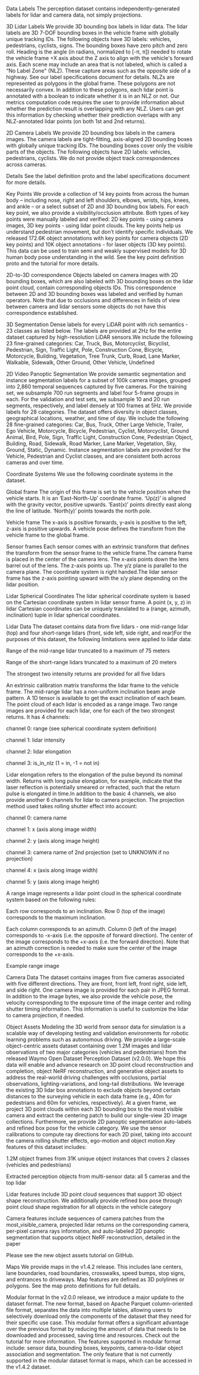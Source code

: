 Data Labels
The perception dataset contains independently-generated labels for lidar and camera data, not simply projections.


3D Lidar Labels
We provide 3D bounding box labels in lidar data. The lidar labels are 3D 7-DOF bounding boxes in the vehicle frame with globally unique tracking IDs. The following objects have 3D labels: vehicles, pedestrians, cyclists, signs. The bounding boxes have zero pitch and zero roll. Heading is the angle (in radians, normalized to [-π, π]) needed to rotate the vehicle frame +X axis about the Z axis to align with the vehicle's forward axis. Each scene may include an area that is not labeled, which is called a “No Label Zone" (NLZ). These capture areas such as the opposite side of a highway. See our label specifications document for details. NLZs are represented as polygons in the global frame. These polygons are not necessarily convex. In addition to these polygons, each lidar point is annotated with a boolean to indicate whether it is in an NLZ or not. Our metrics computation code requires the user to provide information about whether the prediction result is overlapping with any NLZ. Users can get this information by checking whether their prediction overlaps with any NLZ-annotated lidar points (on both 1st and 2nd returns).

2D Camera Labels
We provide 2D bounding box labels in the camera images. The camera labels are tight-fitting, axis-aligned 2D bounding boxes with globally unique tracking IDs. The bounding boxes cover only the visible parts of the objects. The following objects have 2D labels: vehicles, pedestrians, cyclists. We do not provide object track correspondences across cameras.

Details
See the label definition proto and the label specifications document for more details.


Key Points
We provide a collection of 14 key points from across the human body – including nose, right and left shoulders, elbows, wrists, hips, knees, and ankle – or a select subset of 2D and 3D bounding box labels. For each key point, we also provide a visibility/occlusion attribute. Both types of key points were manually labeled and verified: 2D key points - using camera images, 3D key points - using lidar point clouds. The key points help us understand pedestrian movement, but don’t identify specific individuals. We released 172.6K object annotations with key points for camera objects (2D key points) and 10K object annotations - for laser objects (3D key points). This data can be used to train semi and weakly supervised models for 3D human body pose understanding in the wild. See the key point definition proto and the tutorial for more details.

2D-to-3D correspondence
Objects labeled on camera images with 2D bounding boxes, which are also labeled with 3D bounding boxes on the lidar point cloud, contain corresponding objects IDs. This correspondence between 2D and 3D bounding boxes was labeled and verified by human operators. Note that due to occlusions and differences in fields of view between camera and lidar sensors some objects do not have this correspondence established.


3D Segmentation
Dense labels for every LiDAR point with rich semantics - 23 classes as listed below. The labels are provided at 2Hz for the entire dataset captured by high-resolution LiDAR sensors.We include the following 23 fine-grained categories: Car, Truck, Bus, Motorcyclist, Bicyclist, Pedestrian, Sign, Traffic Light, Pole, Construction Cone, Bicycle, Motorcycle, Building, Vegetation, Tree Trunk, Curb, Road, Lane Marker, Walkable, Sidewalk, Other Ground, Other Vehicle, Undefined

2D Video Panoptic Segmentation
We provide semantic segmentation and instance segmentation labels for a subset of 100k camera images, grouped into 2,860 temporal sequences captured by five cameras. For the training set, we subsample 700 run segments and label four 5-frame groups in each. For the validation and test sets, we subsample 10 and 20 run segments, respectively, and label densely at 100 frames at 5Hz. We provide labels for 28 categories. The dataset offers diversity in object classes, geographical locations, weather, and time of day. We include the following 28 fine-grained categories: Car, Bus, Truck, Other Large Vehicle, Trailer, Ego Vehicle, Motorcycle, Bicycle, Pedestrian, Cyclist, Motorcyclist, Ground Animal, Bird, Pole, Sign, Traffic Light, Construction Cone, Pedestrian Object, Building, Road, Sidewalk, Road Marker, Lane Marker, Vegetation, Sky, Ground, Static, Dynamic. Instance segmentation labels are provided for the Vehicle, Pedestrian and Cyclist classes, and are consistent both across cameras and over time.

Coordinate Systems
We use the following coordinate systems in the dataset.

Global frame
The origin of this frame is set to the vehicle position when the vehicle starts. It is an ‘East-North-Up’ coordinate frame. ‘Up(z)’ is aligned with the gravity vector, positive upwards. ‘East(x)’ points directly east along the line of latitude. ‘North(y)’ points towards the north pole.

Vehicle frame
The x-axis is positive forwards, y-axis is positive to the left, z-axis is positive upwards. A vehicle pose defines the transform from the vehicle frame to the global frame.

Sensor frames
Each sensor comes with an extrinsic transform that defines the transform from the sensor frame to the vehicle frame.The camera frame is placed in the center of the camera lens. The x-axis points down the lens barrel out of the lens. The z-axis points up. The y/z plane is parallel to the camera plane. The coordinate system is right handed.The lidar sensor frame has the z-axis pointing upward with the x/y plane depending on the lidar position.

Lidar Spherical Coordinates
The lidar spherical coordinate system is based on the Cartesian coordinate system in lidar sensor frame. A point (x, y, z) in lidar Cartesian coordinates can be uniquely translated to a (range, azimuth, inclination) tuple in lidar spherical coordinates.

Lidar Data
The dataset contains data from five lidars - one mid-range lidar (top) and four short-range lidars (front, side left, side right, and rear)For the purposes of this dataset, the following limitations were applied to lidar data:

Range of the mid-range lidar truncated to a maximum of 75 meters

Range of the short-range lidars truncated to a maximum of 20 meters

The strongest two intensity returns are provided for all five lidars

An extrinsic calibration matrix transforms the lidar frame to the vehicle frame. The mid-range lidar has a non-uniform inclination beam angle pattern. A 1D tensor is available to get the exact inclination of each beam. The point cloud of each lidar is encoded as a range image. Two range images are provided for each lidar, one for each of the two strongest returns. It has 4 channels:

channel 0: range (see spherical coordinate system definition)

channel 1: lidar intensity

channel 2: lidar elongation

channel 3: is_in_nlz (1 = in, -1 = not in)

Lidar elongation refers to the elongation of the pulse beyond its nominal width. Returns with long pulse elongation, for example, indicate that the laser reflection is potentially smeared or refracted, such that the return pulse is elongated in time.In addition to the basic 4 channels, we also provide another 6 channels for lidar to camera projection. The projection method used takes rolling shutter effect into account:

channel 0: camera name

channel 1: x (axis along image width)

channel 2: y (axis along image height)

channel 3: camera name of 2nd projection (set to UNKNOWN if no projection)

channel 4: x (axis along image width)

channel 5: y (axis along image height)

A range image represents a lidar point cloud in the spherical coordinate system based on the following rules:

Each row corresponds to an inclination. Row 0 (top of the image) corresponds to the maximum inclination.

Each column corresponds to an azimuth. Column 0 (left of the image) corresponds to -x-axis (i.e. the opposite of forward direction). The center of the image corresponds to the +x-axis (i.e. the forward direction). Note that an azimuth correction is needed to make sure the center of the image corresponds to the +x-axis.

Example range image

Camera Data
The dataset contains images from five cameras associated with five different directions. They are front, front left, front right, side left, and side right. One camera image is provided for each pair in JPEG format. In addition to the image bytes, we also provide the vehicle pose, the velocity corresponding to the exposure time of the image center and rolling shutter timing information. This information is useful to customize the lidar to camera projection, if needed.


Object Assets
Modeling the 3D world from sensor data for simulation is a scalable way of developing testing and validation environments for robotic learning problems such as autonomous driving. We provide a large-scale object-centric assets dataset containing over 1.2M images and lidar observations of two major categories (vehicles and pedestrians) from the released Waymo Open Dataset Perception Dataset (v2.0.0). We hope this data will enable and advance research on 3D point cloud reconstruction and completion, object NeRF reconstruction, and generative object assets to address the real-world driving challenges with occlusions, partial observations, lighting-variations, and long-tail distributions. We leverage the existing 3D lidar box annotations to exclude objects beyond certain distances to the surveying vehicle in each data frame (e.g., 40m for pedestrians and 60m for vehicles, respectively). At a given frame, we project 3D point clouds within each 3D bounding box to the most visible camera and extract the centering patch to build our single-view 2D image collections. Furthermore, we provide 2D panoptic segmentation auto-labels and refined box pose for the vehicle category. We use the sensor calibrations to compute ray directions for each 2D pixel, taking into account the camera rolling shutter effects, ego-motion and object motion.Key features of this dataset includes:

1.2M object frames from 31K unique object instances that covers 2 classes (vehicles and pedestrians)

Extracted perception objects from multi-sensor data: all 5 cameras and the top lidar

Lidar features include 3D point cloud sequences that support 3D object shape reconstruction. We additionally provide refined box pose through point cloud shape registration for all objects in the vehicle category

Camera features include sequences of camera patches from the most_visible_camera, projected lidar returns on the corresponding camera, per-pixel camera rays information, and auto-labeled 2D panoptic segmentation that supports object NeRF reconstruction, detailed in the paper

Please see the new object assets tutorial on GitHub.

Maps
We provide maps in the v1.4.2 release. This includes lane centers, lane boundaries, road boundaries, crosswalks, speed bumps, stop signs, and entrances to driveways. Map features are defined as 3D polylines or polygons. See the map proto definitions for full details.

Modular format
In the v2.0.0 release, we introduce a major update to the dataset format. The new format, based on Apache Parquet column-oriented file format, separates the data into multiple tables, allowing users to selectively download only the components of the dataset that they need for their specific use case. This modular format offers a significant advantage over the previous format by reducing the amount of data that needs to be downloaded and processed, saving time and resources. Check out the tutorial for more information. The features supported in modular format include: sensor data, bounding boxes, keypoints, camera-to-lidar object association and segmentation. The only feature that is not currently supported in the modular dataset format is maps, which can be accessed in the v1.4.2 dataset.